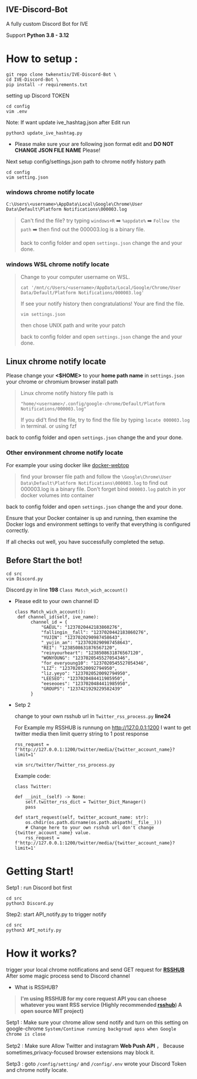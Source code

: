 ## IVE-Discord-Bot

A fully custom Discord Bot for IVE

Support **Python 3.8 - 3.12**

# How to setup :
```
git repo clone twkenxtis/IVE-Discord-Bot \
cd IVE-Discord-Bot \
pip install -r requirements.txt
```

setting up Discord TOKEN
```
cd config 
vim .env
```
Note: If want update ive_hashtag.json after Edit run

```
python3 update_ive_hashtag.py
```
- Please make sure your are following json format edit and **DO NOT CHANGE JSON FILE NAME** Please!
  
Next setup config/settings.json path to chrome notify history path
```
cd config 
vim setting.json
```
  ### windows chrome notify locate
  
  `C:\Users\<username>\AppData\Local\Google\Chrome\User Data\Default\Platform Notifications\000003.log`
  
  > Can't find the file? try typing `windows+R` ➡️ `%appdate%` ➡️ `Follow the path` ➡️ then find out the 000003.log is a binary file.
  > 
  > back to config folder and open `settings.json` change the <username> and your done.
  
  ### windows WSL chrome notify locate
  
  > Change <username> to your computer username on WSL.
  > 
  > ```
  > cat '/mnt/c/Users/<username>/AppData/Local/Google/Chrome/User Data/Default/Platform Notifications/000003.log'
  > ```
  > 
  > If see your notify history then congratulations! Your are find the file.
  > 
  > ```
  > vim settings.json
  > ```
  > then chose UNIX path and write your patch
  > 
  > back to config folder and open `settings.json` change the <username> and your done.
  
  ## Linux chrome notify locate
  
  Please change your **<$HOME>** to your **home path name** in `settings.json` your chrome or chromium browser install path
  
  > Linux chrome notify history file path is
  > ```
  > "home/<username>/.config/google-chrome/Default/Platform Notifications/000003.log"
  > ```
  > If you did't find the file, try to find the file by typing `locate 000003.log` in terminal. or using fzf
  
  back to config folder and open `settings.json` change the <username> and your done.
  
  ### Other environment chrome notify locate
  
  For example your using docker like [docker-webtop](https://docs.linuxserver.io/images/docker-webtop/)
  
  
  > find your browser file path and follow the `\Google\Chrome\User Data\Default\Platform Notifications\000003.log` to find out 000003.log is a binary file.
  > Don't forget bind `000003.log` patch in yor docker volumes into container
  
  back to config folder and open `settings.json` change the <username> and your done.
  
  Ensure that your Docker container is up and running, then examine the Docker logs and environment settings to verify that everything is configured correctly.
  
  If all checks out well, you have successfully completed the setup.

## Before Start the bot!
```
cd src 
vim Discord.py 
```
 Discord.py in line **198** ``Class Match_wich_account()``
 - Please edit to your own channel ID
   
    ```  
   class Match_wich_account():
     def channel_id(self, ive_name):
          channel_id = {
              "GAEUL": "1237020442183860276",
              "fallingin__fall": "1237020442183860276",
              "YUJIN": "1237020290987458643",
              "_yujin_an": "1237020290987458643",
              "REI": "1238508631876567120",
              "reinyourheart": "1238508631876567120",
              "WONYOUNG": "1237020545527054346",
              "for_everyoung10": "1237020545527054346",
              "LIZ": "1237020520092794950",
              "liz.yeyo": "1237020520092794950",
              "LEESEO": "1237020484411985950",
              "eeseooes": "1237020484411985950",
              "GROUPS": "1237421929229582439"
          }
      ```
- Setp 2
  
  change to your own rsshub url in `Twitter_rss_process.py` **line24**
  
  For Example my RSSHUB is runnung on http://127.0.0.1:1200
  I want to get twitter media then limit querry string to 1 post response
  
  ```rss_request = f'http://127.0.0.1:1200/twitter/media/{twitter_account_name}?limit=1'```
 
  ```
  vim src/twitter/Twitter_rss_process.py
  ```

    Example code:

    ```
    class Twitter:

    def __init__(self) -> None:
        self.twitter_rss_dict = Twitter_Dict_Manager()
        pass

    def start_request(self, twitter_account_name: str):
        os.chdir(os.path.dirname(os.path.abspath(__file__)))
        # Change here to your own rsshub url don't change {twitter_account_name} value.
        rss_request = f'http://127.0.0.1:1200/twitter/media/{twitter_account_name}?limit=1'
    ```

# Getting Start!

  Setp1 : run Discord bot first
  
    
    cd src 
    python3 Discord.py
    
    
  Step2: start API_notify.py to trigger notify
  
    
    cd src 
    python3 API_notify.py
    
  

# How it works?
trigger your local chrome notifications and send GET request for [**RSSHUB**](https://github.com/DIYgod/RSSHub) After some magic process send to Discord channel
- What is RSSHUB?
> **I'm using **RSSHUB** for my core request API you can choese whatever you want RSS service (Highly recommended [rsshub](https://github.com/DIYgod/RSSHub)) A open source MIT project)**

  Setp1 : Make sure your chrome allow send notify and turn on this setting on google-chrome  ``System/Continue running backgroud apss when Google chrome is close``
  
  Setp2 : Make sure Allow Twitter and instagram **Web Push API** ， Because sometimes,privacy-focused browser extensions may block it.
  
  Setp3 : goto ```/config/setting/``` and ```/config/.env``` wrote your Discord Token and chrome notify locate.
